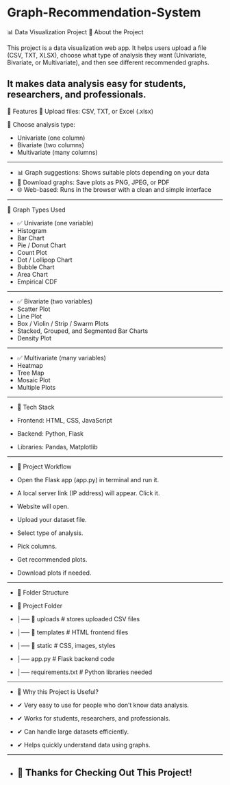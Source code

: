 # Graph-Recommendation-System
📊 Data Visualization Project
🔹 About the Project

This project is a data visualization web app.
It helps users upload a file (CSV, TXT, XLSX), choose what type of analysis they want (Univariate, Bivariate, or Multivariate), and then see different recommended graphs.

It makes data analysis easy for students, researchers, and professionals.
---

🔹 Features
📂 Upload files: CSV, TXT, or Excel (.xlsx)

🎯 Choose analysis type:
- Univariate (one column)
- Bivariate (two columns)
- Multivariate (many columns)
---

- 📊 Graph suggestions: Shows suitable plots depending on your data
- 💾 Download graphs: Save plots as PNG, JPEG, or PDF
- 🌐 Web-based: Runs in the browser with a clean and simple interface
---

🔹 Graph Types Used
- ✅ Univariate (one variable)
- Histogram
- Bar Chart
- Pie / Donut Chart
- Count Plot
- Dot / Lollipop Chart
- Bubble Chart
- Area Chart
- Empirical CDF
---

- ✅ Bivariate (two variables)
- Scatter Plot
- Line Plot
- Box / Violin / Strip / Swarm Plots
- Stacked, Grouped, and Segmented Bar Charts
- Density Plot
---

- ✅ Multivariate (many variables)
- Heatmap
- Tree Map
- Mosaic Plot
- Multiple Plots
---

- 🔹 Tech Stack

- Frontend: HTML, CSS, JavaScript
- Backend: Python, Flask
- Libraries: Pandas, Matplotlib
---

- 🔹 Project Workflow

- Open the Flask app (app.py) in terminal and run it.
- A local server link (IP address) will appear. Click it.
- Website will open.
- Upload your dataset file.
- Select type of analysis.
- Pick columns.
- Get recommended plots.
- Download plots if needed.
---

- 🔹 Folder Structure
- 📁 Project Folder

- │── 📂 uploads      # stores uploaded CSV files
- │── 📂 templates    # HTML frontend files
- │── 📂 static       # CSS, images, styles
- │── app.py          # Flask backend code
- │── requirements.txt # Python libraries needed
---

- 🔹 Why this Project is Useful?

- ✔ Very easy to use for people who don’t know data analysis.
- ✔ Works for students, researchers, and professionals.
- ✔ Can handle large datasets efficiently.
- ✔ Helps quickly understand data using graphs.
---

- 🙏 Thanks for Checking Out This Project!
  ---


